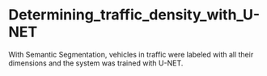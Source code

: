 # Determining_traffic_density_with_U-NET
With Semantic Segmentation, vehicles in traffic were labeled with all their dimensions and the system was trained with U-NET.
